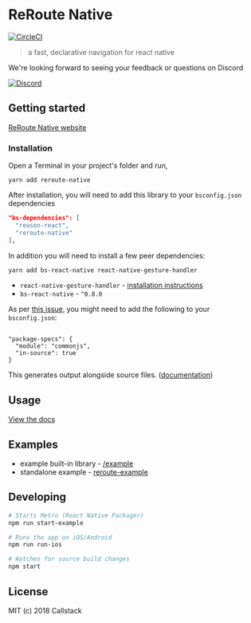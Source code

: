 # ReRoute Native

[![CircleCI](https://circleci.com/gh/callstack/reroute-native.svg?style=svg)](https://circleci.com/gh/callstack/reroute-native)

> a fast, declarative navigation for react native

We're looking forward to seeing your feedback or questions on Discord

[![Discord](https://img.shields.io/discord/426714625279524876.svg)](https://discord.gg/8DW7b4N)


## Getting started

[ReRoute Native website](https://reroute-native.netlify.com/)

### Installation

Open a Terminal in your project's folder and run,

```she
yarn add reroute-native
```

After installation, you will need to add this library to your `bsconfig.json` dependencies

```json
"bs-dependencies": [
  "reason-react",
  "reroute-native"
],
```

In addition you will need to install a few peer dependencies:

```sh
yarn add bs-react-native react-native-gesture-handler
```

* `react-native-gesture-handler` - [installation instructions](https://github.com/kmagiera/react-native-gesture-handler#installation)
* `bs-react-native` - `^0.8.0`

As per [this issue](https://github.com/callstack/reroute-native/issues/103), you might need to add the following to your `bsconfig.json`:

```

"package-specs": {
  "module": "commonjs",
  "in-source": true
}

```
This generates output alongside source files. ([documentation](https://bucklescript.github.io/docs/en/build-configuration.html#package-specs))


## Usage

[View the docs](https://reroute-native.netlify.com/docs/get-started.html#usage)

## Examples
- example built-in library - [/example](/example)
- standalone example - [reroute-example](https://github.com/souhe/reroute-example)

## Developing

```sh
# Starts Metro (React Native Packager)
npm run start-example

# Runs the app on iOS/Android
npm run run-ios

# Watches for source build changes
npm start
```

## License

MIT (c) 2018 Callstack
